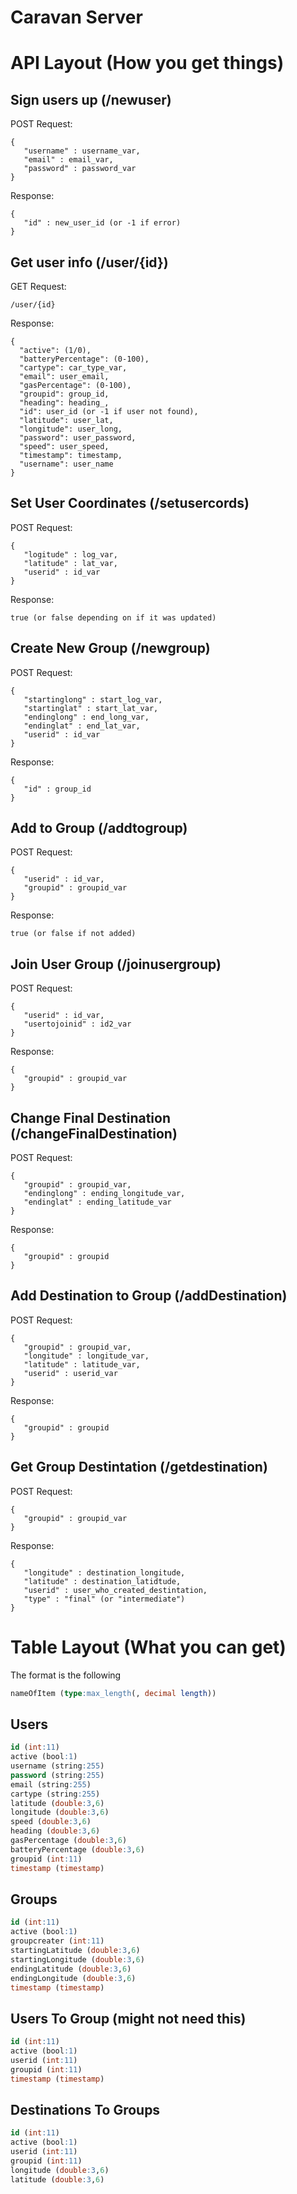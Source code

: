 Caravan Server
===

API Layout (How you get things)
===

Sign users up (/newuser)
---

POST Request:
```
{
   "username" : username_var,
   "email" : email_var,
   "password" : password_var
}
```
Response:
```
{
   "id" : new_user_id (or -1 if error)
}
```

Get user info (/user/{id})
---

GET Request:
```
/user/{id}
```
Response:
```
{
  "active": (1/0),
  "batteryPercentage": (0-100),
  "cartype": car_type_var,
  "email": user_email,
  "gasPercentage": (0-100),
  "groupid": group_id,
  "heading": heading_,
  "id": user_id (or -1 if user not found),
  "latitude": user_lat,
  "longitude": user_long,
  "password": user_password,
  "speed": user_speed,
  "timestamp": timestamp,
  "username": user_name
}
```

Set User Coordinates (/setusercords)
---
POST Request:
```
{
   "logitude" : log_var,
   "latitude" : lat_var,
   "userid" : id_var
}
```
Response:
```
true (or false depending on if it was updated)
```

Create New Group (/newgroup)
---
POST Request:
```
{
   "startinglong" : start_log_var,
   "startinglat" : start_lat_var,
   "endinglong" : end_long_var,
   "endinglat" : end_lat_var,
   "userid" : id_var
}
```
Response:
```
{
   "id" : group_id
}
```

Add to Group (/addtogroup)
---
POST Request:
```
{
   "userid" : id_var,
   "groupid" : groupid_var
}
```
Response:
```
true (or false if not added)
```

Join User Group (/joinusergroup)
---
POST Request:
```
{
   "userid" : id_var,
   "usertojoinid" : id2_var
}
```
Response:
```
{
   "groupid" : groupid_var
}
```

Change Final Destination (/changeFinalDestination)
---
POST Request:
```
{
   "groupid" : groupid_var,
   "endinglong" : ending_longitude_var,
   "endinglat" : ending_latitude_var
}
```
Response:
```
{
   "groupid" : groupid
}
```

Add Destination to Group (/addDestination)
---
POST Request:
```
{
   "groupid" : groupid_var,
   "longitude" : longitude_var,
   "latitude" : latitude_var,
   "userid" : userid_var
}
```
Response:
```
{
   "groupid" : groupid
}
```

Get Group Destintation (/getdestination)
---
POST Request:
```
{
   "groupid" : groupid_var
}
```
Response:
```
{
   "longitude" : destination_longitude,
   "latitude" : destination_latidtude,
   "userid" : user_who_created_destintation,
   "type" : "final" (or "intermediate")
}
```

Table Layout (What you can get)
===
The format is the following

```sql
nameOfItem (type:max_length(, decimal length))
```

Users
---


```sql
id (int:11)
active (bool:1)
username (string:255)
password (string:255)
email (string:255)
cartype (string:255)
latitude (double:3,6)
longitude (double:3,6)
speed (double:3,6)
heading (double:3,6)
gasPercentage (double:3,6)
batteryPercentage (double:3,6)
groupid (int:11)
timestamp (timestamp)
```

Groups
---

```sql
id (int:11)
active (bool:1)
groupcreater (int:11)
startingLatitude (double:3,6)
startingLongitude (double:3,6)
endingLatitude (double:3,6)
endingLongitude (double:3,6)
timestamp (timestamp)
```

Users To Group (might not need this)
---

```sql
id (int:11)
active (bool:1)
userid (int:11)
groupid (int:11)
timestamp (timestamp)
```

Destinations To Groups
---

```sql
id (int:11)
active (bool:1)
userid (int:11)
groupid (int:11)
longitude (double:3,6)
latitude (double:3,6)
```
